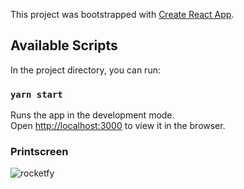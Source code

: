 This project was bootstrapped with [Create React App](https://github.com/facebook/create-react-app).

## Available Scripts

In the project directory, you can run:

### `yarn start`

Runs the app in the development mode.<br />
Open [http://localhost:3000](http://localhost:3000) to view it in the browser.


### Printscreen

![rocketfy](https://user-images.githubusercontent.com/36762964/68093692-1053c700-fe77-11e9-8d42-420f910dce6c.gif)
